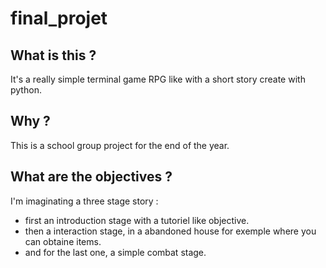 # final_projet
## What is this ?
It's a really simple terminal game RPG like with a short story create with python.
## Why ?
This is a school group project for the end of the year.
## What are the objectives ?
I'm imaginating a three stage story :
- first an introduction stage with a tutoriel like objective.
- then a interaction stage, in a abandoned house for exemple where you can obtaine items.
- and for the last one, a simple combat stage.